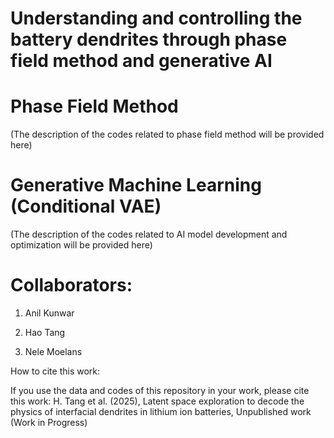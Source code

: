 # Understanding and controlling the battery dendrites through phase field method and generative AI


# Phase Field Method 

(The description of the codes related to phase field method will be provided here)

# Generative Machine Learning (Conditional VAE)

(The description of the codes related to AI model development and optimization will be provided here)


# Collaborators:

1. Anil Kunwar 

2. Hao Tang

3. Nele Moelans


How to cite this work: 

If you use the data and codes of this repository in your work, please cite this work:
H. Tang et al. (2025), Latent space exploration to decode the physics of interfacial dendrites in lithium ion batteries, Unpublished work (Work in Progress)
